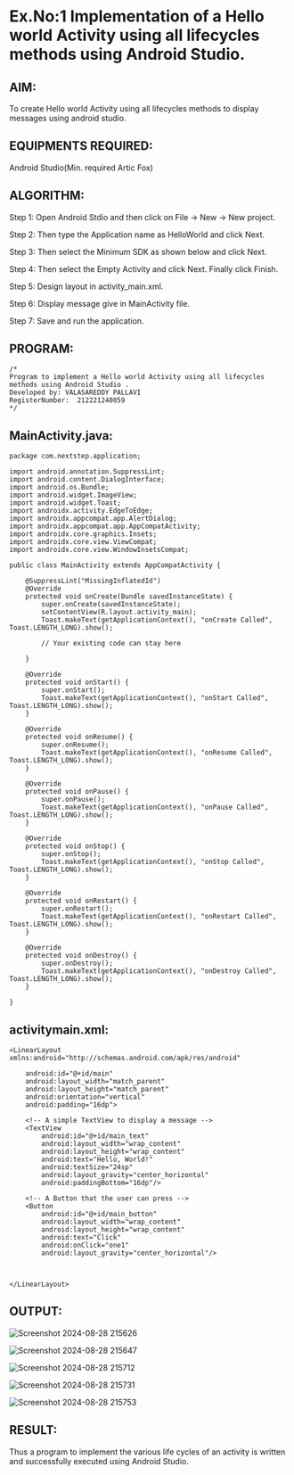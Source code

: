 # Ex.No:1 Implementation of a Hello world Activity using all lifecycles methods using Android Studio.


## AIM:
To create Hello world Activity using all lifecycles methods to display messages using android studio.

## EQUIPMENTS REQUIRED:

Android Studio(Min. required Artic Fox)


## ALGORITHM:

Step 1: Open Android Stdio and then click on File -> New -> New project.

Step 2: Then type the Application name as HelloWorld and click Next.

Step 3: Then select the Minimum SDK as shown below and click Next.

Step 4: Then select the Empty Activity and click Next. Finally click Finish.

Step 5: Design layout in activity_main.xml.

Step 6: Display message give in MainActivity file.

Step 7: Save and run the application.



## PROGRAM:
 ```
/*
Program to implement a Hello world Activity using all lifecycles methods using Android Studio .
Developed by: VALASAREDDY PALLAVI
RegisterNumber:  212221240059
*/
```

## MainActivity.java:

```
package com.nextstep.application;

import android.annotation.SuppressLint;
import android.content.DialogInterface;
import android.os.Bundle;
import android.widget.ImageView;
import android.widget.Toast;
import androidx.activity.EdgeToEdge;
import androidx.appcompat.app.AlertDialog;
import androidx.appcompat.app.AppCompatActivity;
import androidx.core.graphics.Insets;
import androidx.core.view.ViewCompat;
import androidx.core.view.WindowInsetsCompat;

public class MainActivity extends AppCompatActivity {

    @SuppressLint("MissingInflatedId")
    @Override
    protected void onCreate(Bundle savedInstanceState) {
        super.onCreate(savedInstanceState);
        setContentView(R.layout.activity_main);
        Toast.makeText(getApplicationContext(), "onCreate Called", Toast.LENGTH_LONG).show();

        // Your existing code can stay here

    }

    @Override
    protected void onStart() {
        super.onStart();
        Toast.makeText(getApplicationContext(), "onStart Called", Toast.LENGTH_LONG).show();
    }

    @Override
    protected void onResume() {
        super.onResume();
        Toast.makeText(getApplicationContext(), "onResume Called", Toast.LENGTH_LONG).show();
    }

    @Override
    protected void onPause() {
        super.onPause();
        Toast.makeText(getApplicationContext(), "onPause Called", Toast.LENGTH_LONG).show();
    }

    @Override
    protected void onStop() {
        super.onStop();
        Toast.makeText(getApplicationContext(), "onStop Called", Toast.LENGTH_LONG).show();
    }

    @Override
    protected void onRestart() {
        super.onRestart();
        Toast.makeText(getApplicationContext(), "onRestart Called", Toast.LENGTH_LONG).show();
    }

    @Override
    protected void onDestroy() {
        super.onDestroy();
        Toast.makeText(getApplicationContext(), "onDestroy Called", Toast.LENGTH_LONG).show();
    }

}

```


## activitymain.xml:

```
<LinearLayout xmlns:android="http://schemas.android.com/apk/res/android"
  
    android:id="@+id/main"
    android:layout_width="match_parent"
    android:layout_height="match_parent"
    android:orientation="vertical"
    android:padding="16dp">

    <!-- A simple TextView to display a message -->
    <TextView
        android:id="@+id/main_text"
        android:layout_width="wrap_content"
        android:layout_height="wrap_content"
        android:text="Hello, World!"
        android:textSize="24sp"
        android:layout_gravity="center_horizontal"
        android:paddingBottom="16dp"/>

    <!-- A Button that the user can press -->
    <Button
        android:id="@+id/main_button"
        android:layout_width="wrap_content"
        android:layout_height="wrap_content"
        android:text="Click"
        android:onClick="one1"
        android:layout_gravity="center_horizontal"/>

   

</LinearLayout>

```


## OUTPUT:

![Screenshot 2024-08-28 215626](https://github.com/user-attachments/assets/531b2bea-362d-48f1-b164-ff1f81191329)

![Screenshot 2024-08-28 215647](https://github.com/user-attachments/assets/282178c3-34fc-4407-9afc-a5c39ae127b0)

![Screenshot 2024-08-28 215712](https://github.com/user-attachments/assets/8cbeb223-2568-45a6-876d-9cdcb3b435bf)

![Screenshot 2024-08-28 215731](https://github.com/user-attachments/assets/34c339cc-6026-4e3f-9c26-b9a973caea83)

![Screenshot 2024-08-28 215753](https://github.com/user-attachments/assets/b48d4d03-b480-44cc-960a-d334690d999d)


## RESULT:
Thus a program to implement the various life cycles of an activity is written and successfully executed using Android Studio.
